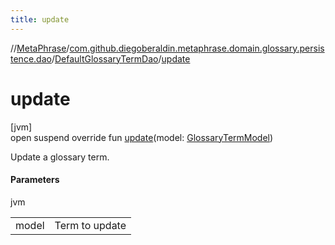 ```yaml
---
title: update
---
```

//[MetaPhrase](../../../index.html)/[com.github.diegoberaldin.metaphrase.domain.glossary.persistence.dao](../index.html)/[DefaultGlossaryTermDao](index.html)/[update](update.html)



# update



[jvm]\
open suspend override fun [update](update.html)(model: [GlossaryTermModel](../../com.github.diegoberaldin.metaphrase.domain.glossary.data/-glossary-term-model/index.html))



Update a glossary term.



#### Parameters


jvm

| | |
|---|---|
| model | Term to update |




